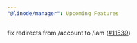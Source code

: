 ```yaml
---
"@linode/manager": Upcoming Features
---
```


fix redirects from /account to /iam ([#11539](https://github.com/linode/manager/pull/11539))
